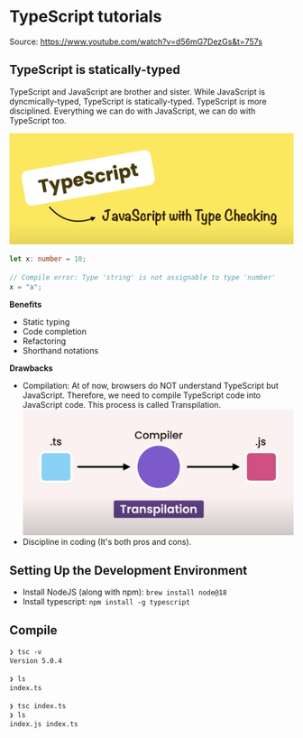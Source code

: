 # TypeScript tutorials

Source: https://www.youtube.com/watch?v=d56mG7DezGs&t=757s

## TypeScript is statically-typed

TypeScript and JavaScript are brother and sister. While JavaScript is dyncmically-typed,
TypeScript is statically-typed. TypeScript is more disciplined. Everything we can do with
JavaScript, we can do with TypeScript too.

![TypeScript is statically typed](docs/typescript-is-statically-typed.png)

```ts
let x: number = 10;

// Compile error: Type 'string' is not assignable to type 'number'
x = "a";
```

**Benefits**

- Static typing
- Code completion
- Refactoring
- Shorthand notations

**Drawbacks**

- Compilation: At of now, browsers do NOT understand TypeScript but JavaScript.
  Therefore, we need to compile TypeScript code into JavaScript code. This process
  is called Transpilation.
  ![Transpilation](docs/typescript-transpilation.png)
- Discipline in coding (It's both pros and cons).

## Setting Up the Development Environment
- Install NodeJS (along with npm): `brew install node@18`
- Install typescript: `npm install -g typescript`

## Compile

```shell
❯ tsc -v
Version 5.0.4

❯ ls
index.ts

❯ tsc index.ts
❯ ls
index.js index.ts 
```
